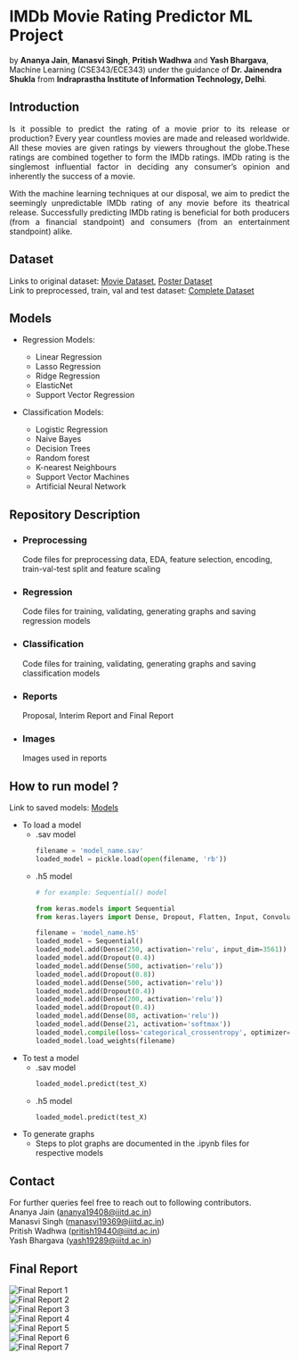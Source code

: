 # IMDb Movie Rating Predictor ML Project

by **Ananya Jain**, **Manasvi Singh**, **Pritish Wadhwa** and **Yash Bhargava**, Machine Learning (CSE343/ECE343) under the guidance of **Dr. Jainendra Shukla** from **Indraprastha Institute of Information Technology, Delhi**.

## Introduction
<p align="justify">Is it possible to predict the rating of a movie prior to its release or production? Every year countless movies are made and released worldwide. All these movies are given ratings by viewers throughout the globe.These ratings are combined together to form the IMDb ratings. IMDb rating is the singlemost influential factor in deciding any consumer’s opinion and inherently the success of a movie.</p>  
<p align="justify">With the machine learning techniques at our disposal, we aim to predict the seemingly unpredictable IMDb rating of any movie before its theatrical release. Successfully predicting IMDb rating is beneficial for both producers (from a financial standpoint) and consumers (from an entertainment standpoint) alike.</p>

## Dataset
Links to original dataset: [Movie Dataset](https://www.kaggle.com/rounakbanik/the-movies-dataset), [Poster Dataset](https://www.kaggle.com/neha1703/movie-genre-from-its-poster)  
Link to preprocessed, train, val and test dataset: [Complete Dataset](https://drive.google.com/drive/folders/1m_SktiYKrOgIWUBiEIDZXnwItp7SZPPF?usp=sharing)

## Models
- Regression Models:
  - Linear Regression
  - Lasso Regression
  - Ridge Regression
  - ElasticNet
  - Support Vector Regression

- Classification Models:
  - Logistic Regression
  - Naive Bayes
  - Decision Trees
  - Random forest
  - K-nearest Neighbours
  - Support Vector Machines
  - Artificial Neural Network

## Repository Description
- ### Preprocessing
  Code files for preprocessing data, EDA, feature selection, encoding, train-val-test split and feature scaling
- ### Regression
  Code files for training, validating, generating graphs and saving regression models
- ### Classification
  Code files for training, validating, generating graphs and saving classification models
- ### Reports
  Proposal, Interim Report and Final Report
- ### Images
  Images used in reports

## How to run model ?
Link to saved models: [Models](https://drive.google.com/drive/folders/1R6wdDw_7IYnxOpSKZIfgcL329PNPD5Tf?usp=sharing)

- To load a model
  - .sav model
    ```python
    filename = 'model_name.sav'
    loaded_model = pickle.load(open(filename, 'rb'))
    ```
  - .h5 model
    ```python
    # for example: Sequential() model
    
    from keras.models import Sequential
    from keras.layers import Dense, Dropout, Flatten, Input, Convolution2D, MaxPooling2D, Dropouts  
    
    filename = 'model_name.h5'
    loaded_model = Sequential()
    loaded_model.add(Dense(250, activation='relu', input_dim=3561))
    loaded_model.add(Dropout(0.4))
    loaded_model.add(Dense(500, activation='relu'))
    loaded_model.add(Dropout(0.8))
    loaded_model.add(Dense(500, activation='relu'))
    loaded_model.add(Dropout(0.4))
    loaded_model.add(Dense(200, activation='relu'))
    loaded_model.add(Dropout(0.4))
    loaded_model.add(Dense(80, activation='relu'))
    loaded_model.add(Dense(21, activation='softmax'))
    loaded_model.compile(loss='categorical_crossentropy', optimizer='adam', metrics=['accuracy'])
    loaded_model.load_weights(filename)
    ```
- To test a model
  - .sav model
    ```python
    loaded_model.predict(test_X)
    ```
  - .h5 model
    ```python
    loaded_model.predict(test_X)
    ```
- To generate graphs
  - Steps to plot graphs are documented in the .ipynb files for respective models

## Contact
For further queries feel free to reach out to following contributors.  
Ananya Jain (ananya19408@iiitd.ac.in)  
Manasvi Singh (manasvi19369@iiitd.ac.in)  
Pritish Wadhwa (pritish19440@iiitd.ac.in)  
Yash Bhargava (yash19289@iiitd.ac.in)

## Final Report
![Final Report 1](/Reports/Final_Report_Images/Report_Group2-1.png)  
![Final Report 2](/Reports/Final_Report_Images/Report_Group2-2.png)  
![Final Report 3](/Reports/Final_Report_Images/Report_Group2-3.png)  
![Final Report 4](/Reports/Final_Report_Images/Report_Group2-4.png)  
![Final Report 5](/Reports/Final_Report_Images/Report_Group2-5.png)  
![Final Report 6](/Reports/Final_Report_Images/Report_Group2-6.png)  
![Final Report 7](/Reports/Final_Report_Images/Report_Group2-7.png)
